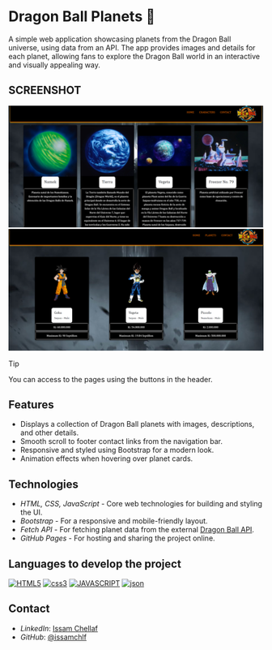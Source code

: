 # Dragon Ball Planets 🌌

A simple web application showcasing planets from the Dragon Ball universe, using data from an API. The app provides images and details for each planet, allowing fans to explore the Dragon Ball world in an interactive and visually appealing way.

## SCREENSHOT
![Dragon Ball Planets](./img/Captura%20de%20pantalla%202024-11-07%20204136.png)
![Dragon Ball characters](./img/Captura%20de%20pantalla%202024-11-07%20204112.png)

>[!TIP]
>You can access to the pages using the buttons in the header.
## Features

- Displays a collection of Dragon Ball planets with images, descriptions, and other details.
- Smooth scroll to footer contact links from the navigation bar.
- Responsive and styled using Bootstrap for a modern look.
- Animation effects when hovering over planet cards.
  
## Technologies

- *HTML, CSS, JavaScript* - Core web technologies for building and styling the UI.
- *Bootstrap* - For a responsive and mobile-friendly layout.
- *Fetch API* - For fetching planet data from the external [Dragon Ball API](https://dragonball-api.com).
- *GitHub Pages* - For hosting and sharing the project online.

 ## Languages to develop the project
<a href='https://github.com/shivamkapasia0' target="_blank"><img alt='HTML5' src='https://img.shields.io/badge/HTML5-100000?style=for-the-badge&logo=HTML5&logoColor=white&labelColor=FF8D00&color=FF8D00'/></a>
<a href='https://github.com/shivamkapasia0' target="_blank"><img alt='css3' src='https://img.shields.io/badge/css3-100000?style=for-the-badge&logo=css3&logoColor=white&labelColor=00B3FF&color=00B3FF'/></a>
<a href='https://github.com/shivamkapasia0' target="_blank"><img alt='JAVASCRIPT' src='https://img.shields.io/badge/Javascript-100000?style=for-the-badge&logo=JAVASCRIPT&logoColor=F3FF00&labelColor=000000&color=000000'/></a>
<a href='https://github.com/shivamkapasia0' target="_blank"><img alt='json' src='https://img.shields.io/badge/json-100000?style=for-the-badge&logo=json&logoColor=FFFFFF&labelColor=BD0B0B&color=BD0B0B'/></a>

## Contact

- *LinkedIn*: [Issam Chellaf](https://www.linkedin.com/in/issam-chellaf-1099352bb)
- *GitHub*: [@issamchlf](https://github.com/issamchlf)

